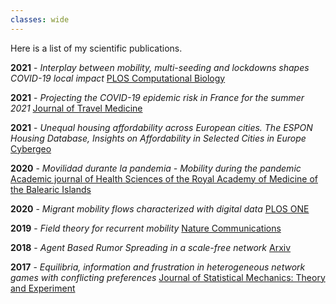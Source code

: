 ```yaml
---
classes: wide
---
```


Here is a list of my scientific publications.

**2021** - *Interplay between mobility, multi-seeding and lockdowns shapes COVID-19 local impact* [PLOS Computational Biology](https://journals.plos.org/ploscompbiol/article?id=10.1371/journal.pcbi.1009326)

**2021** - *Projecting the COVID-19 epidemic risk in France for the summer 2021* [Journal of Travel Medicine](https://academic.oup.com/jtm/advance-article/doi/10.1093/jtm/taab129/6355057?login=true)

**2021** - *Unequal housing affordability across European cities. The ESPON Housing Database, Insights on Affordability in Selected Cities in Europe* [Cybergeo](https://journals.openedition.org/cybergeo/36478)

**2020** - *Movilidad durante la pandemia - Mobility during the pandemic* [Academic journal of Health Sciences of the Royal Academy of Medicine of the Balearic Islands](https://digital.csic.es/bitstream/10261/229492/1/movilidad.pdf)

**2020** - *Migrant mobility flows characterized with digital data* [PLOS ONE](https://journals.plos.org/plosone/article?id=10.1371/journal.pone.0230264)

**2019** - *Field theory for recurrent mobility* [Nature Communications](https://www.nature.com/articles/s41467-019-11841-2)

**2018** - *Agent Based Rumor Spreading in a scale-free network* [Arxiv](https://arxiv.org/abs/1805.05999)

**2017** - *Equilibria, information and frustration in heterogeneous network games with conflicting preferences* [Journal of Statistical Mechanics: Theory and Experiment](http://iopscience.iop.org/article/10.1088/1742-5468/aa9347/meta)
